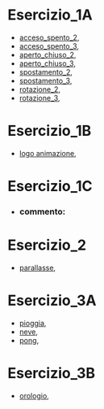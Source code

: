 # Esercizio_1A
- [acceso_spento_2](https://simonemaghetti.github.io/GIM/Esercizio_1A/template/acceso_spento_2.html),
- [acceso_spento_3](https://simonemaghetti.github.io/GIM/Esercizio_1A/template/acceso_spento_3.html),
- [aperto_chiuso_2](https://simonemaghetti.github.io/GIM/Esercizio_1A/template/aperto_chiuso2.html),
- [aperto_chiuso_3](https://simonemaghetti.github.io/GIM/Esercizio_1A/template/aperto_chiuso_3.html),
- [spostamento_2](https://simonemaghetti.github.io/GIM/Esercizio_1A/template/spostamento_2.html),
- [spostamento_3](https://simonemaghetti.github.io/GIM/Esercizio_1A/template/spostamento_3.html),
- [rotazione_2](https://simonemaghetti.github.io/GIM/Esercizio_1A/template/rotazione_2.html),
- [rotazione_3](https://simonemaghetti.github.io/GIM/Esercizio_1A/template/rotazione_3.html),


# Esercizio_1B
- [logo animazione](https://simonemaghetti.github.io/GIM/Esercizio_1B/esercizio_1b/index.html),

# Esercizio_1C
- ### commento: 

# Esercizio_2
- [parallasse](https://simonemaghetti.github.io/GIM/Esercizio_2/index.html),

# Esercizio_3A
- [pioggia](https://simonemaghetti.github.io/GIM/Esercizio_3A/index.html),
- [neve](https://simonemaghetti.github.io/GIM/Esercizio_3A2/index.html),
- [pong](https://simonemaghetti.github.io/GIM/Esercizio_3A3/index.html),

# Esercizio_3B
- [orologio](https://simonemaghetti.github.io/GIM/Esercizio_3B/index.html),

